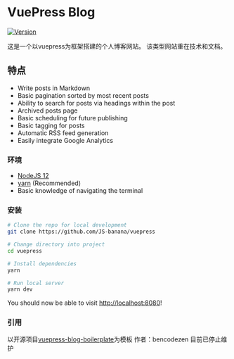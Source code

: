 # VuePress Blog 

[![Version](https://img.shields.io/badge/version-1.0.0-green.svg)](https://github.com/bencodezen/vuepress-blog-boilerplate/blob/master/CHANGELOG.md)

这是一个以vuepress为框架搭建的个人博客网站。
该类型网站重在技术和文档。

## 特点

- Write posts in Markdown
- Basic pagination sorted by most recent posts
- Ability to search for posts via headings within the post
- Archived posts page
- Basic scheduling for future publishing
- Basic tagging for posts
- Automatic RSS feed generation
- Easily integrate Google Analytics

### 环境

- [NodeJS 12](https://nodejs.org/)
- [yarn](https://yarnpkg.com/lang/en/docs/install/) (Recommended)
- Basic knowledge of navigating the terminal

### 安装

```bash
# Clone the repo for local development
git clone https://github.com/JS-banana/vuepress

# Change directory into project
cd vuepress

# Install dependencies
yarn

# Run local server
yarn dev
```

You should now be able to visit [http://localhost:8080](http://localhost:8080)!

### 引用
以开源项目[vuepress-blog-boilerplate](https://github.com/bencodezen/vuepress-blog-boilerplate)为模板
作者：bencodezen
目前已停止维护